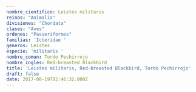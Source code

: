 ```yaml
---
nombre_cientifico: Leistes militaris
reinos: "Animalia"
divisiones: "Chordata"
clases: "Aves"
ordenes: "Passeriformes"
familias: 'Icteridae '
generos: Leistes
especie: 'militaris '
nombre_comun: Tordo Pechirrojo
nombre_ingles: Red-breasted Blackbird
title: 'Leistes militaris, Red-breasted Blackbird, Tordo Pechirrojo'
draft: false
date: 2017-08-19T02:46:32.000Z
---
```


